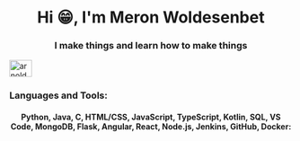 <h1 align="center">Hi 😁, I'm Meron Woldesenbet</h1>
<h3 align="center">I make things and learn how to make things</h3>



<p align="left">
<a href="https://www.linkedin.com/in/meron-/" target="blank"><img align="center" src="https://raw.githubusercontent.com/rahuldkjain/github-profile-readme-generator/master/src/images/icons/Social/linked-in-alt.svg" alt="arnoldbhebhe" height="30" width="40" /></a>
</p>

<h3 align="left">Languages and Tools:</h3>
<h4 align="center">Python, Java, C, HTML/CSS, JavaScript, TypeScript, Kotlin, SQL, VS Code, MongoDB, Flask, Angular, React, Node.js, Jenkins, GitHub, Docker:</h4>
